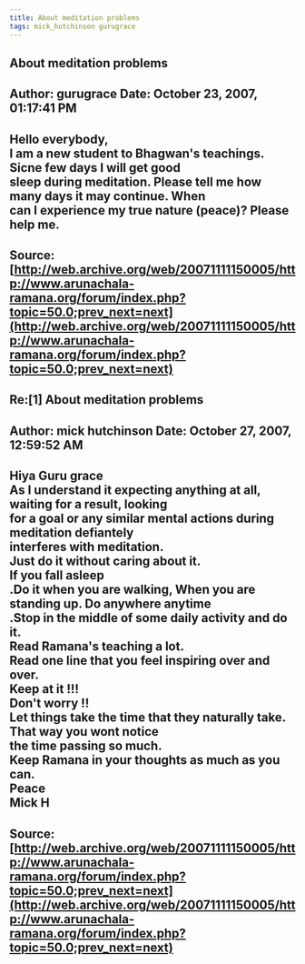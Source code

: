 ```yaml
--- 
title: About meditation problems   
tags: mick_hutchinson gurugrace  
---  
```

## About meditation problems  
Author: gurugrace           Date: October 23, 2007, 01:17:41 PM  
---  
Hello everybody,   
I am a new student to Bhagwan's teachings. Sicne few days I will get good  
sleep during meditation. Please tell me how many days it may continue. When  
can I experience my true nature (peace)? Please help me.
 ---  
Source:[http://web.archive.org/web/20071111150005/http://www.arunachala-ramana.org/forum/index.php?topic=50.0;prev_next=next](http://web.archive.org/web/20071111150005/http://www.arunachala-ramana.org/forum/index.php?topic=50.0;prev_next=next)   
---  

## Re:[1] About meditation problems  
Author: mick hutchinson     Date: October 27, 2007, 12:59:52 AM  
---  
Hiya Guru grace   
As I understand it expecting anything at all, waiting for a result, looking  
for a goal or any similar mental actions during meditation defiantely  
interferes with meditation.   
Just do it without caring about it.   
If you fall asleep   
.Do it when you are walking, When you are standing up. Do anywhere anytime  
.Stop in the middle of some daily activity and do it.   
Read Ramana's teaching a lot.   
Read one line that you feel inspiring over and over.   
Keep at it !!!   
Don't worry !!   
Let things take the time that they naturally take. That way you wont notice  
the time passing so much.   
Keep Ramana in your thoughts as much as you can.   
Peace   
Mick H
 ---  
Source:[http://web.archive.org/web/20071111150005/http://www.arunachala-ramana.org/forum/index.php?topic=50.0;prev_next=next](http://web.archive.org/web/20071111150005/http://www.arunachala-ramana.org/forum/index.php?topic=50.0;prev_next=next)   
---  

